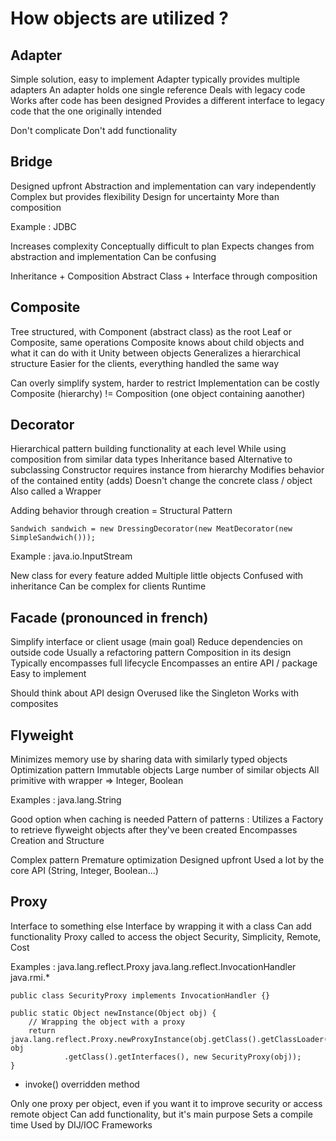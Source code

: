 # How objects are utilized ?

## Adapter
Simple solution, easy to implement
Adapter typically provides multiple adapters
An adapter holds one single reference
Deals with legacy code
Works after code has been designed
Provides a different interface to legacy code that the one originally intended

Don't complicate
Don't add functionality

## Bridge
Designed upfront
Abstraction and implementation can vary independently
Complex but provides flexibility
Design for uncertainty
More than composition

Example : JDBC

Increases complexity
Conceptually difficult to plan
Expects changes from abstraction and implementation
Can be confusing

Inheritance + Composition
Abstract Class + Interface through composition

## Composite
Tree structured, with Component (abstract class) as the root
Leaf or Composite, same operations
Composite knows about child objects and what it can do with it
Unity between objects
Generalizes a hierarchical structure
Easier for the clients, everything handled the same way

Can overly simplify system, harder to restrict
Implementation can be costly
Composite (hierarchy) != Composition (one object containing aanother)

## Decorator
Hierarchical pattern building functionality at each level
While using composition from similar data types
Inheritance based
Alternative to subclassing
Constructor requires instance from hierarchy
Modifies behavior of the contained entity (adds)
Doesn't change the concrete class / object
Also called a Wrapper

Adding behavior through creation = Structural Pattern

```
Sandwich sandwich = new DressingDecorator(new MeatDecorator(new SimpleSandwich()));

```

Example :
java.io.InputStream

New class for every feature added
Multiple little objects
Confused with inheritance
Can be complex for clients
Runtime

## Facade (pronounced in french)
Simplify interface or client usage (main goal)
Reduce dependencies on outside code
Usually a refactoring pattern
Composition in its design
Typically encompasses full lifecycle
Encompasses an entire API / package
Easy to implement

Should think about API design
Overused like the Singleton
Works with composites

## Flyweight
Minimizes memory use by sharing data with similarly typed objects
Optimization pattern
Immutable objects
Large number of similar objects
All primitive with wrapper => Integer, Boolean

Examples :
java.lang.String

Good option when caching is needed
Pattern of patterns :
Utilizes a Factory to retrieve flyweight objects after they've been created 
Encompasses Creation and Structure

Complex pattern
Premature optimization
Designed upfront
Used a lot by the core API (String, Integer, Boolean...)

## Proxy
Interface to something else
Interface by wrapping it with a class
Can add functionality
Proxy called to access the object
Security, Simplicity, Remote, Cost

Examples :
java.lang.reflect.Proxy
java.lang.reflect.InvocationHandler
java.rmi.*

```
public class SecurityProxy implements InvocationHandler {}
```
```
public static Object newInstance(Object obj) {
    // Wrapping the object with a proxy
    return java.lang.reflect.Proxy.newProxyInstance(obj.getClass().getClassLoader(), obj
            .getClass().getInterfaces(), new SecurityProxy(obj));
}
```
+ invoke() overridden method

Only one proxy per object, even if you want it to improve security or access remote object
Can add functionality, but it's main purpose
Sets a compile time
Used by DIJ/IOC Frameworks